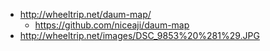 

* http://wheeltrip.net/daum-map/
    * https://github.com/niceaji/daum-map
* http://wheeltrip.net/images/DSC_9853%20%281%29.JPG
